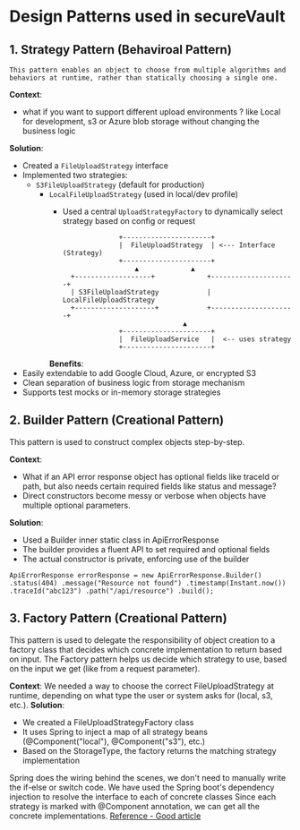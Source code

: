 # Design Patterns used in secureVault

## 1. Strategy Pattern (Behaviroal Pattern)
    This pattern enables an object to choose from multiple algorithms and behaviors at runtime, rather than statically choosing a single one.
**Context**:
-  what if you want to support different upload environments ? like Local for development, s3 or Azure blob storage without changing the business logic

**Solution**:
- Created a `FileUploadStrategy` interface
- Implemented two strategies:
    - `S3FileUploadStrategy` (default for production)
      - `LocalFileUploadStrategy` (used in local/dev profile)
        - Used a central `UploadStrategyFactory` to dynamically select strategy based on config or request

                            +----------------------+
                            |  FileUploadStrategy  | <--- Interface (Strategy)
                            +----------------------+
                                ▲             ▲
                +-------------------+             +---------------------+
                | S3FileUploadStrategy            | LocalFileUploadStrategy
                +--------------------+            +---------------------+
                                            ▲
                            +----------------------+
                            |  FileUploadService   |  <-- uses strategy
                            +----------------------+
        **Benefits**:
- Easily extendable to add Google Cloud, Azure, or encrypted S3
- Clean separation of business logic from storage mechanism
- Supports test mocks or in-memory storage strategies

## 2. Builder Pattern (Creational Pattern)
 This pattern is used to construct complex objects step-by-step. 

**Context**:
- What if an API error response object has optional fields like traceId or path, but also needs certain required fields like status and message?
- Direct constructors become messy or verbose when objects have multiple optional parameters.

**Solution**:

- Used a Builder inner static class in ApiErrorResponse
- The builder provides a fluent API to set required and optional fields
- The actual constructor is private, enforcing use of the builder

`ApiErrorResponse errorResponse = new ApiErrorResponse.Builder()
.status(404)
.message("Resource not found")
.timestamp(Instant.now())
.traceId("abc123")
.path("/api/resource")
 .build();`

## 3. Factory Pattern (Creational Pattern)
This pattern is used to delegate the responsibility of object creation to a factory class that decides which concrete implementation to return based on input.
The Factory pattern helps us decide which strategy to use, based on the input we get (like from a request parameter).


**Context**:
We needed a way to choose the correct FileUploadStrategy at runtime, depending on what type the user or system asks for (local, s3, etc.).
**Solution**:
- We created a FileUploadStrategyFactory class
- It uses Spring to inject a map of all strategy beans (@Component("local"), @Component("s3"), etc.)
- Based on the StorageType, the factory returns the matching strategy implementation

Spring does the wiring behind the scenes, we don't need to manually write the if-else or switch code.
We have used the Spring boot's dependency injection to resolve the interface to each of concrete classes
Since each strategy is marked with @Component annotation, we can get all the concrete implementations.
[Reference - Good article](https://thegeekyasian.com/strategy-pattern-spring-boot/)


